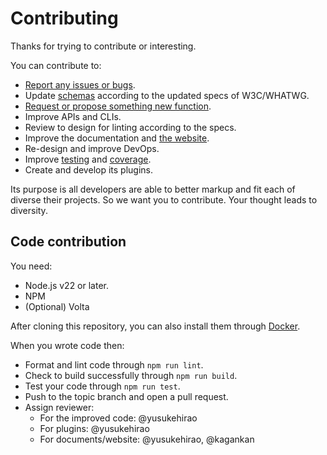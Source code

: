 # Contributing

Thanks for trying to contribute or interesting.

You can contribute to:

- [Report any issues or bugs](https://github.com/markuplint/markuplint/issues).
- Update [schemas](https://github.com/markuplint/markuplint/tree/main/packages/%40markuplint/html-spec/src) according to the updated specs of W3C/WHATWG.
- [Request or propose something new function](https://github.com/markuplint/markuplint/issues/new?assignees=%40YusukeHirao&labels=Features%3A+Proposal&template=feature.md&title=Supporting+for).
- Improve APIs and CLIs.
- Review to design for linting according to the specs.
- Improve the documentation and [the website](https://markuplint.dev/).
- Re-design and improve DevOps.
- Improve [testing](https://github.com/markuplint/markuplint/actions?query=workflow%3ATest) and [coverage](https://coveralls.io/github/markuplint/markuplint?branch=main).
- Create and develop its plugins.

Its purpose is all developers are able to better markup and fit each of diverse their projects. So we want you to contribute. Your thought leads to diversity.

## Code contribution

You need:

- Node.js v22 or later.
- NPM
- (Optional) Volta

After cloning this repository, you can also install them through [Docker](https://github.com/markuplint/markuplint/blob/main/Dockerfile).

When you wrote code then:

- Format and lint code through `npm run lint`.
- Check to build successfully through `npm run build`.
- Test your code through `npm run test`.
- Push to the topic branch and open a pull request.
- Assign reviewer:
  - For the improved code: @yusukehirao
  - For plugins: @yusukehirao
  - For documents/website: @yusukehirao, @kagankan
